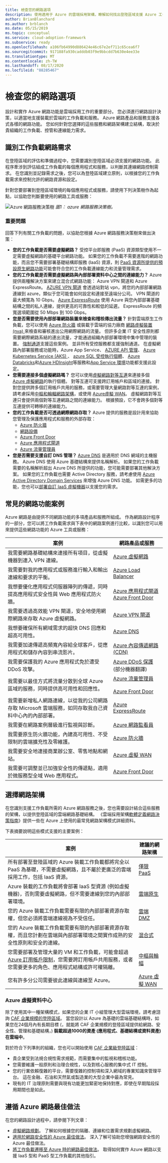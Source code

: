 ```yaml
---
title: 檢查您的網路選項
description: 使用適用于 Azure 的雲端採用架構，瞭解如何找出登陸區域支援 Azure 工作負載所需的網路功能。
author: BrianBlanchard
ms.author: brblanch
ms.date: 05/15/2019
ms.topic: conceptual
ms.service: cloud-adoption-framework
ms.subservice: ready
ms.openlocfilehash: a106fb64990d886424e46c67e2ef711c65cea6f7
ms.sourcegitcommit: 917188fa930cadddb03f9e9bbcdd7b630e4ee33e
ms.translationtype: MT
ms.contentlocale: zh-TW
ms.lasthandoff: 08/17/2020
ms.locfileid: "88285467"
---
```

<!-- cSpell:ignore paas NVAs VPNs -->

# <a name="review-your-network-options"></a>檢查您的網路選項

設計和實作 Azure 網路功能是雲端採用工作的重要部分。 您必須進行網路設計決策，以適當地支援裝載於雲端的工作負載和服務。 Azure 網路產品和服務支援各式各樣的網路功能。 您如何針對您選擇的這些服務和網路架構建立結構，取決於貴組織的工作負載、控管和連線能力需求。

## <a name="identify-workload-networking-requirements"></a>識別工作負載網路需求

在登陸區域的評估和準備過程中，您需要識別登陸區域必須支援的網路功能。 此程序牽涉到評估組成工作負載的每個應用程式和服務，以判斷其連線網路控制需求。 在您識別並記錄需求之後，您可以為登陸區域建立原則，以根據您的工作負載需求來控制允許的網路資源和設定。

針對您要部署到登陸區域環境的每個應用程式或服務，請使用下列決策樹作為起點，以協助您判斷要使用的網路工具或服務：

![Azure 網路服務決策樹 ](../../_images/ready/network-decision-tree.png)
 _圖1： azure 網路服務決策樹。_

### <a name="key-questions"></a>重要問題

回答下列有關工作負載的問題，以協助您根據 Azure 網路服務決策樹來做出決策：

- **您的工作負載是否需要虛擬網路？** 受控平台即服務 (PaaS) 資源類型使用不一定需要虛擬網路的基礎平台網路功能。 如果您的工作負載不需要進階的網路功能，而且您不需要部署基礎結構即服務 (IaaS) 資源，則 [PaaS 資源所提供的預設原生網路功能](../../decision-guides/software-defined-network/paas-only.md)可能會符合您的工作負載連線能力和流量管理需求。
- **您的工作負載是否需要虛擬網路與內部部署資料中心之間的連線能力？** Azure 提供兩種解決方案來建立混合式網路功能： Azure VPN 閘道和 Azure ExpressRoute。 [AZURE VPN 閘道](/azure/vpn-gateway/vpn-gateway-about-vpngateways) 會透過站對站 vpn，將您的內部部署網路連線到 azure，類似于您可能會如何設定和連接至遠端分公司。 VPN 閘道的最大頻寬為 10 Gbps。 [Azure ExpressRoute](/azure/expressroute/expressroute-introduction) 使用 Azure 與您內部部署基礎結構之間的私人連線，提供更高的可靠性和較低的延遲。 ExpressRoute 的頻寬選項範圍從 50 Mbps 到 100 Gbps。
- **您是否需要使用內部部署網路裝置來檢查和稽核傳出流量？** 針對雲端原生工作負載，您可以使用 [Azure 防火牆](/azure/firewall/overview) 或裝載于雲端的協力廠商 [網路虛擬裝置 (nva) ](https://azure.microsoft.com/solutions/network-appliances) 來檢查和審核進出公用網際網路的流量。 但許多企業 IT 安全性原則都需要網際網路系結的連出流量，才能通過組織內部部署環境中集中管理的裝置。 [強制通道](/azure/virtual-network/virtual-networks-udr-overview)支援這些案例。 並非所有受控服務都支援強制通道。 在虛擬網路內部署服務或功能時，Azure App Service、 [AZURE API 管理](/azure/api-management/api-management-key-concepts)、 [Azure Kubernetes Service (AKS) ](/azure/aks/intro-kubernetes)、 [azure SQL 受控執行個體](/azure/sql-database/sql-database-managed-instance-index)、 [Azure Databricks](/azure/azure-databricks/what-is-azure-databricks)和[Azure HDInsight](/azure/hdinsight)等服務和[App Service 環境](/azure/app-service/environment/intro)功能都支援此設定。
- **您需要連接多個虛擬網路嗎？** 您可以使用[虛擬網路對等互連](/azure/virtual-network/virtual-network-peering-overview)來連接多個 [Azure 虛擬網路](/azure/virtual-network/virtual-networks-overview)的執行個體。 對等互連可支援跨訂用帳戶和區域的連接。 針對您提供跨多個訂用帳戶共用的服務，或需要管理大量網路對等互連的案例，請考慮採用[中樞和輪輻網路架構](../../decision-guides/software-defined-network/hub-spoke.md)，或使用 [Azure虛擬 WAN](/azure/virtual-wan/virtual-wan-about)。 虛擬網路對等互連只會提供兩個對等互連網路之間的連線能力。 根據預設，它不會跨多個對等互連提供可轉移的連線能力。
- **您的工作負載是否可透過網際網路存取？** Azure 提供的服務是設計用來協助您管理及保護應用程式和服務的外部存取：
  - [Azure 防火牆](/azure/firewall/overview)
  - [網路設備](https://azure.microsoft.com/solutions/network-appliances)
  - [Azure Front Door](/azure/frontdoor/front-door-overview)
  - [Azure 應用程式閘道](/azure/application-gateway)
  - [Azure 流量管理員](/azure/traffic-manager/traffic-manager-overview)
- **您是否需要支援自訂 DNS 管理？** [Azure DNS](/azure/dns/dns-overview) 是適用於 DNS 網域的主機服務。 Azure DNS 使用 Azure 基礎結構來提供名稱解析。 如果您的工作負載需要的名稱解析超出 Azure DNS 所提供的功能，您可能需要部署其他解決方案。 如果您的工作負載也需要 Active Directory 服務，請考慮使用 [Azure Active Directory Domain Services](/azure/active-directory-domain-services/overview) 來增強 Azure DNS 功能。 如需更多的功能，您也可以[部署自訂 IaaS 虛擬機器](/azure/virtual-network/virtual-networks-name-resolution-for-vms-and-role-instances)以支援您的需求。

## <a name="common-networking-scenarios"></a>常見的網路功能案例

Azure 網路是由提供不同網路功能的多項產品和服務所組成。 作為網路設計程序的一部分，您可以將工作負載需求與下表中的網路案例進行比較，以識別您可以用來提供這些網路功能的 Azure 工具或服務：

<!-- markdownlint-disable MD033 -->

| 案例 | 網路產品或服務 |
| --- | --- |
| 我需要網路基礎結構來連接所有項目，從虛擬機器到連入 VPN 連線。 | [Azure 虛擬網路](/azure/virtual-network) |
| 我需要對我的應用程式或服務進行輸入和輸出連線和要求的平衡。 | [Azure Load Balancer](/azure/load-balancer) |
| 我想要優化應用程式伺服器陣列的傳遞，同時提高應用程式安全性與 Web 應用程式防火牆。 | [Azure 應用程式閘道](/azure/application-gateway) <br> [Azure Front Door](/azure/frontdoor) |
| 我需要透過高效能 VPN 閘道，安全地使用網際網路來存取 Azure 虛擬網路。 | [Azure VPN 閘道](/azure/vpn-gateway) |
| 我想要確保所有網域需求的超快 DNS 回應和超高可用性。 | [Azure DNS](/azure/dns) |
| 我需要加速傳遞高頻寬內容給全球客戶，從應用程式和儲存內容到串流影片。 | [Azure 內容傳遞網路 (CDN)](/azure/cdn) |
| 我需要保護我的 Azure 應用程式免於遭受 DDoS 攻擊。 | [Azure DDoS 保護](/azure/virtual-network/ddos-protection-overview) \(部分機器翻譯\) |
| 我需要以最佳方式將流量分散到全球 Azure 區域的服務，同時提供高可用性和回應性。 | [Azure 流量管理員](/azure/traffic-manager) <br><br> [Azure Front Door](/azure/frontdoor) |
| 我需要新增私人網路連線，以從我的公司網路存取 Microsoft 雲端服務，如同存取我自己資料中心內的內部部署。 | [Azure ExpressRoute](/azure/expressroute) |
| 我需要在網路案例層級進行監視與診斷。 | [Azure 網路監看員](/azure/network-watcher) |
| 我需要原生防火牆功能，內建高可用性、不受限制的雲端擴充性及零維護。 | [Azure 防火牆](/azure/firewall/overview) |
| 我需要安全地連接商業辦公室、零售地點和網站。 | [Azure 虛擬 WAN](/azure/virtual-wan) |
| 我需要可調整並已加強安全性的傳遞點，適用於微服務型全域 Web 應用程式。 | [Azure Front Door](/azure/frontdoor) |

<!-- markdownlint-enable MD033 -->

## <a name="choose-a-networking-architecture"></a>選擇網路架構

在您識別支援工作負載所需的 Azure 網路服務之後，您也需要設計結合這些服務的架構，以提供登陸區域的雲端網路基礎結構。 《雲端採用架構[軟體定義網路決策指南](../../decision-guides/software-defined-network/index.md)》提供一些在 Azure 上使用的最常見網路架構模式詳細資料。

下表摘要說明這些模式支援的主要案例：

| 案例  | 建議的網路架構                                                  |
| --- | --- |
| 所有部署至登陸區域的 Azure 裝載工作負載都將完全以 PaaS 為基礎，不需要虛擬網路，且不屬於更廣泛的雲端採用工作，包括 IaaS 資源。                                                                                                                                                          | [僅限 PaaS](../../decision-guides/software-defined-network/paas-only.md)            |
| Azure 裝載的工作負載將會部署 IaaS 型資源 (例如虛擬機器)，否則需要虛擬網路，但不需要連線到您的內部部署環境。                                                                                                                                                                            | [雲端原生](../../decision-guides/software-defined-network/cloud-native.md)      |
| 您的 Azure 裝載工作負載需要有限的內部部署資源存取權，但您必須將雲端連線視為不受信任。                                                                                                                                                                                                                             | [雲端 DMZ](../../decision-guides/software-defined-network/cloud-dmz.md)            |
| 您的 Azure 裝載工作負載需要有限的內部部署資源存取權，而且您計劃在雲端與內部部署環境之間實作成熟的安全性原則和安全的連線。                                                                                                                                                           | [混合式](../../decision-guides/software-defined-network/hybrid.md)                  |
| 您需要部署及管理大量的 VM 和工作負載，可能會超過 [Azure 訂用帳戶限制](/azure/azure-resource-manager/management/azure-subscription-service-limits)，您需要跨訂用帳戶共用服務，或者您需要更多的角色、應用程式結構或許可權隔離。 | [中樞與輪幅](../../decision-guides/software-defined-network/hub-spoke.md)        |
| 您有許多分公司需要彼此連線與連線至 Azure。                                                                                                                                                                                                                                                                                         | [Azure 虛擬 WAN](/azure/virtual-wan/virtual-wan-about) |

<!-- TODO: Refactor VDC content below. -->
<!-- docsTest:ignore "Azure Virtual Datacenter" -->

### <a name="azure-virtual-datacenter"></a>Azure 虛擬資料中心

除了使用其中一種架構模式，如果您的企業 IT 小組管理大型雲端環境，請考慮諮詢 [CAF 企業規模的登陸區域](../../ready/enterprise-scale/index.md)。 當您設計以 Azure 為基礎的雲端基礎結構時，如果您在24個月內有長期目標 (，就能將 CAF 企業規模的登陸區域提供給網路、安全性、管理和基礎結構，) **裝載超過1000的資產 (應用程式、基礎結構或資料資產) 在雲端中**。

對於符合下列準則的組織，您也可以開始使用 [CAF 企業級登陸區域](../../ready/enterprise-scale/index.md)：

- 貴企業受到法規合規性需求規範，而需要集中的監視和稽核功能。
- 您需要維護一般原則和治理合規性，以及對核心服務的集中式 IT 控制。
- 您的行業依賴復雜的平台，需要復雜的控制項和深入網域的專業知識來管理平台。 這在金融、石油和天然氣或製造業的大型企業中最為常見。
- 現有的 IT 治理原則需要與現有功能更加緊密地保持對應，即使在早期階段採用期間也是如此。

## <a name="follow-azure-networking-best-practices"></a>遵循 Azure 網路最佳做法

在您的網路設計過程中，請參閱下列文章：

- [虛擬網路規劃](/azure/virtual-network/virtual-network-vnet-plan-design-arm?bc=%2fazure%2fcloud-adoption-framework%2f_bread%2ftoc.json&toc=%2fazure%2fcloud-adoption-framework%2ftoc.json)。 了解如何根據您的隔離、連線和位置需求規劃虛擬網路。
- [適用於網路安全性的 Azure 最佳做法](/azure/security/fundamentals/network-best-practices?bc=%2fazure%2fcloud-adoption-framework%2f_bread%2ftoc.json&toc=%2fazure%2fcloud-adoption-framework%2ftoc.json)。 深入了解可協助您增強網路安全性的 Azure 最佳做法。
- [將工作負載遷移至 Azure 時的網路最佳做法](/azure/migrate/migrate-best-practices-networking?bc=%2fazure%2fcloud-adoption-framework%2f_bread%2ftoc.json&toc=%2fazure%2fcloud-adoption-framework%2ftoc.json)。 取得如何實作 Azure 網路以支援 IaaS 型和 PaaS 型工作負載的其他指引。